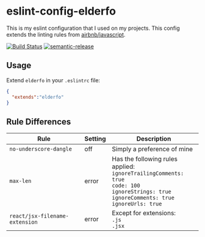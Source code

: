 # eslint-config-elderfo

This is my eslint configuration that I used on my projects. This config extends the linting rules from [airbnb/javascript](https://github.com/airbnb/javascript).

[![Build Status](https://travis-ci.org/elderfo/eslint-config-elderfo.svg?branch=master)](https://travis-ci.org/elderfo/eslint-config-elderfo)
[![semantic-release](https://img.shields.io/badge/%20%20%F0%9F%93%A6%F0%9F%9A%80-semantic--release-e10079.svg)](https://github.com/semantic-release/semantic-release)

## Usage

Extend `elderfo` in your `.eslintrc` file:

```json
{
  "extends":"elderfo"
}
```

## Rule Differences

| Rule | Setting | Description |
| --- | --- | --- |
| `no-underscore-dangle` | off | Simply a preference of mine |
| `max-len` | error | Has the following rules applied: </br> `ignoreTrailingComments: true`</br>`code: 100`</br>`ignoreStrings: true`</br>`ignoreComments: true`</br>`ignoreUrls: true` |
| `react/jsx-filename-extension` | error | Except for extensions: <br />`.js`<br /> `.jsx` |
